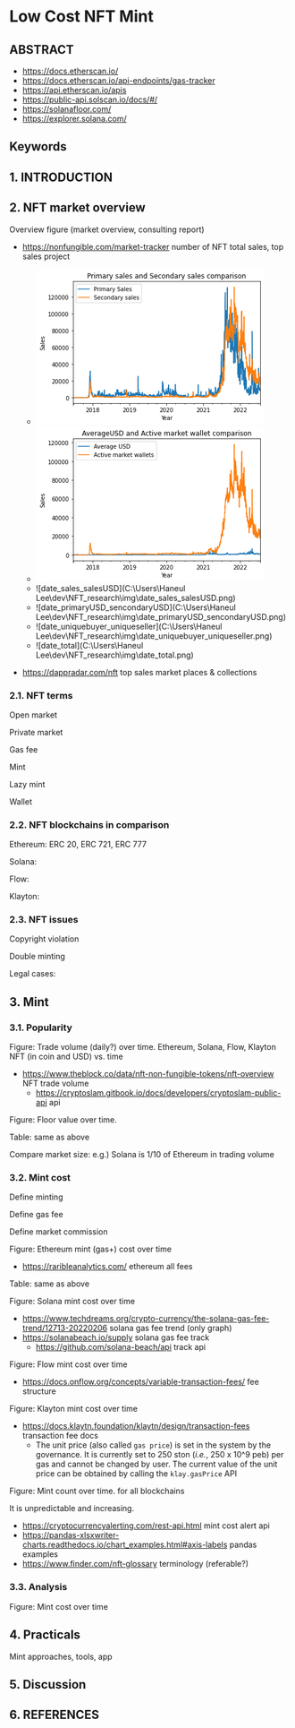# Low Cost NFT Mint

## ABSTRACT

- https://docs.etherscan.io/
- https://docs.etherscan.io/api-endpoints/gas-tracker
- https://api.etherscan.io/apis
- https://public-api.solscan.io/docs/#/
- https://solanafloor.com/
- https://explorer.solana.com/

## Keywords

## 1. INTRODUCTION

## 2. NFT market overview

Overview figure (market overview, consulting report)

- https://nonfungible.com/market-tracker number of NFT total sales, top sales project
  - ![primary_secondary_sales_date](./img/date_primary_seconadary.png)
  - ![date_avergeUSD_activeWallet](./img/date_avergeUSD_activeWallet.png)
  - ![date_sales_salesUSD](C:\Users\Haneul Lee\dev\NFT_research\img\date_sales_salesUSD.png)
  - ![date_primaryUSD_sencondaryUSD](C:\Users\Haneul Lee\dev\NFT_research\img\date_primaryUSD_sencondaryUSD.png)
  - ![date_uniquebuyer_uniqueseller](C:\Users\Haneul Lee\dev\NFT_research\img\date_uniquebuyer_uniqueseller.png)
  - ![date_total](C:\Users\Haneul Lee\dev\NFT_research\img\date_total.png)

- https://dappradar.com/nft top sales market places & collections

### 2.1. NFT terms

Open market

Private market

Gas fee

Mint

Lazy mint

Wallet

### 2.2. NFT blockchains in comparison

Ethereum: ERC 20, ERC 721, ERC 777

Solana:

Flow:

Klayton:

### 2.3. NFT issues

Copyright violation

Double minting

Legal cases:

## 3. Mint

### 3.1. Popularity

Figure: Trade volume (daily?) over time. Ethereum, Solana, Flow, Klayton NFT (in coin and USD) vs. time

- https://www.theblock.co/data/nft-non-fungible-tokens/nft-overview NFT trade volume
  - https://cryptoslam.gitbook.io/docs/developers/cryptoslam-public-api api

Figure: Floor value over time. 

Table: same as above

Compare market size: e.g.) Solana is 1/10 of Ethereum in trading volume

### 3.2. Mint cost

Define minting

Define gas fee

Define market commission

 

Figure: Ethereum mint (gas+) cost over time

- https://raribleanalytics.com/ ethereum all fees

Table: same as above

 

Figure: Solana mint cost over time

- https://www.techdreams.org/crypto-currency/the-solana-gas-fee-trend/12713-20220206 solana gas fee trend (only graph)
- https://solanabeach.io/supply solana gas fee track
  - https://github.com/solana-beach/api track api

Figure: Flow mint cost over time

- https://docs.onflow.org/concepts/variable-transaction-fees/ fee structure

Figure: Klayton mint cost over time

- https://docs.klaytn.foundation/klaytn/design/transaction-fees transaction fee docs
  - The unit price (also called `gas price`) is set in the system by the governance. It is currently set to 250 ston (*i.e.*, 250 x 10^9 peb) per gas and cannot be changed by user. The current value of the unit price can be obtained by calling the `klay.gasPrice` API

Figure: Mint count over time. for all blockchains

It is unpredictable and increasing.



- https://cryptocurrencyalerting.com/rest-api.html mint cost alert api
- https://pandas-xlsxwriter-charts.readthedocs.io/chart_examples.html#axis-labels pandas examples
- https://www.finder.com/nft-glossary terminology (referable?)

### 3.3. Analysis

Figure: Mint cost over time

## 4. Practicals

Mint approaches, tools, app

## 5. Discussion

## 6. REFERENCES

